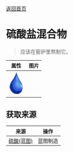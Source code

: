 [返回首页](index.md)  
# 硫酸盐混合物  
> 应该在窑炉里熬制它。  
  
  属性  |   图片   
 ----  |  ----:   
   |  ![](Sprite/Thirst.png)   
  
## 获取来源  
来源  |  操作  
----  |  ----  
[硫酸(蓝图)](Bp_Vitriol.md)  |  蓝图制造  
